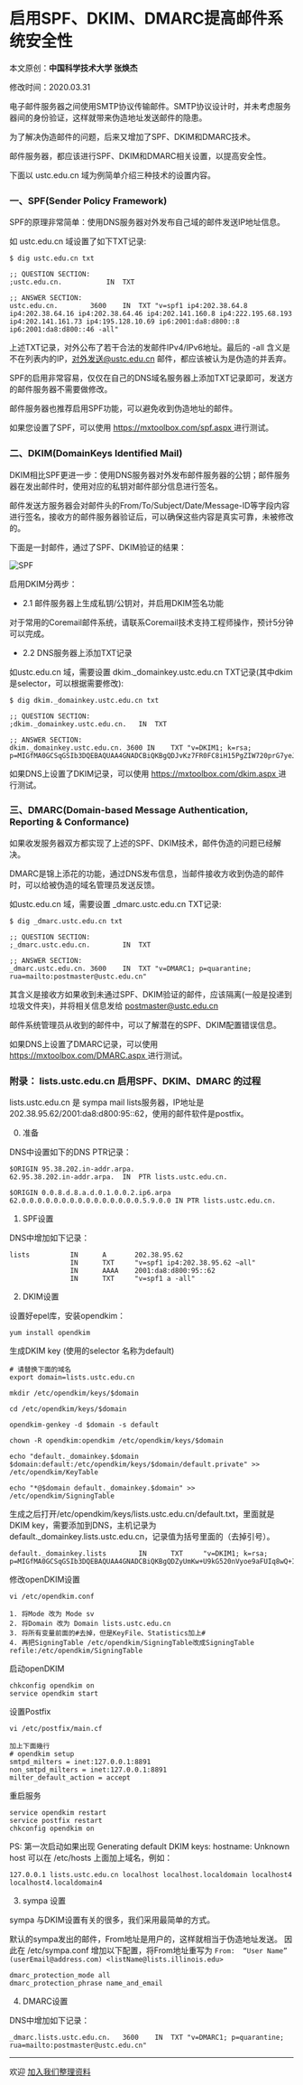 # 启用SPF、DKIM、DMARC提高邮件系统安全性

本文原创：**中国科学技术大学 张焕杰**

修改时间：2020.03.31

电子邮件服务器之间使用SMTP协议传输邮件。SMTP协议设计时，并未考虑服务器间的身份验证，这样就带来伪造地址发送邮件的隐患。

为了解决伪造邮件的问题，后来又增加了SPF、DKIM和DMARC技术。

邮件服务器，都应该进行SPF、DKIM和DMARC相关设置，以提高安全性。

下面以 ustc.edu.cn 域为例简单介绍三种技术的设置内容。

### 一、SPF(Sender Policy Framework)

SPF的原理非常简单：使用DNS服务器对外发布自己域的邮件发送IP地址信息。

如 ustc.edu.cn 域设置了如下TXT记录:

```
$ dig ustc.edu.cn txt

;; QUESTION SECTION:
;ustc.edu.cn.			IN	TXT

;; ANSWER SECTION:
ustc.edu.cn.		3600	IN	TXT	"v=spf1 ip4:202.38.64.8 ip4:202.38.64.16 ip4:202.38.64.46 ip4:202.141.160.8 ip4:222.195.68.193 ip4:202.141.161.73 ip4:195.128.10.69 ip6:2001:da8:d800::8 ip6:2001:da8:d800::46 -all"
```
上述TXT记录，对外公布了若干合法的发邮件IPv4/IPv6地址。最后的 -all 含义是不在列表内的IP，对外发送@ustc.edu.cn 邮件，都应该被认为是伪造的并丢弃。

SPF的启用非常容易，仅仅在自己的DNS域名服务器上添加TXT记录即可，发送方的邮件服务器不需要做修改。

邮件服务器也推荐启用SPF功能，可以避免收到伪造地址的邮件。

如果您设置了SPF，可以使用 [https://mxtoolbox.com/spf.aspx ](https://mxtoolbox.com/spf.aspx) 进行测试。


### 二、DKIM(DomainKeys Identified Mail)

DKIM相比SPF更进一步：使用DNS服务器对外发布邮件服务器的公钥；邮件服务器在发出邮件时，使用对应的私钥对邮件部分信息进行签名。

邮件发送方服务器会对邮件头的From/To/Subject/Date/Message-ID等字段内容进行签名，接收方的邮件服务器验证后，可以确保这些内容是真实可靠，未被修改的。

下面是一封邮件，通过了SPF、DKIM验证的结果：

![SPF](1.png)

启用DKIM分两步：

* 2.1 邮件服务器上生成私钥/公钥对，并启用DKIM签名功能

对于常用的Coremail邮件系统，请联系Coremail技术支持工程师操作，预计5分钟可以完成。

* 2.2 DNS服务器上添加TXT记录

如ustc.edu.cn 域，需要设置 dkim._domainkey.ustc.edu.cn TXT记录(其中dkim是selector，可以根据需要修改):

```
$ dig dkim._domainkey.ustc.edu.cn txt

;; QUESTION SECTION:
;dkim._domainkey.ustc.edu.cn.	IN	TXT

;; ANSWER SECTION:
dkim._domainkey.ustc.edu.cn. 3600 IN	TXT	"v=DKIM1; k=rsa; p=MIGfMA0GCSqGSIb3DQEBAQUAA4GNADCBiQKBgQDJvKz7FR0FC8iH15PgZIW720prG7yeJSc0ZVtrT1Q6pOazbMevkNTIYap+VQfh0qqrkDq0WXiJJ6IwURaPFluYs5Gxcj84RAX9s2qBhzlGA6HdvRGH8PwnFW4wacM6c8v62aWP/NfslJg+LZkRpLJG7e52Fv6RFKhkoNpQYyGfmQIDAQAB"
```

如果DNS上设置了DKIM记录，可以使用 [https://mxtoolbox.com/dkim.aspx ](https://mxtoolbox.com/dkim.aspx) 进行测试。

### 三、DMARC(Domain-based Message Authentication, Reporting & Conformance)

如果收发服务器双方都实现了上述的SPF、DKIM技术，邮件伪造的问题已经解决。

DMARC是锦上添花的功能，通过DNS发布信息，当邮件接收方收到伪造的邮件时，可以给被伪造的域名管理员发送反馈。

如ustc.edu.cn 域，需要设置 _dmarc.ustc.edu.cn TXT记录:
```
$ dig _dmarc.ustc.edu.cn txt

;; QUESTION SECTION:
;_dmarc.ustc.edu.cn.		IN	TXT

;; ANSWER SECTION:
_dmarc.ustc.edu.cn.	3600	IN	TXT	"v=DMARC1; p=quarantine; rua=mailto:postmaster@ustc.edu.cn"
```
其含义是接收方如果收到未通过SPF、DKIM验证的邮件，应该隔离(一般是投递到垃圾文件夹)，并将相关信息发给 postmaster@ustc.edu.cn

邮件系统管理员从收到的邮件中，可以了解潜在的SPF、DKIM配置错误信息。

如果DNS上设置了DMARC记录，可以使用 [https://mxtoolbox.com/DMARC.aspx ](https://mxtoolbox.com/DMARC.aspx) 进行测试。

### 附录： lists.ustc.edu.cn 启用SPF、DKIM、DMARC 的过程

lists.ustc.edu.cn 是 sympa mail lists服务器，IP地址是 202.38.95.62/2001:da8:d800:95::62，使用的邮件软件是postfix。

0. 准备

DNS中设置如下的DNS PTR记录：

```
$ORIGIN 95.38.202.in-addr.arpa.
62.95.38.202.in-addr.arpa.	IN	PTR	lists.ustc.edu.cn.

$ORIGIN 0.0.8.d.8.a.d.0.1.0.0.2.ip6.arpa
62.0.0.0.0.0.0.0.0.0.0.0.0.0.0.0.5.9.0.0 IN PTR lists.ustc.edu.cn.
```

1. SPF设置

DNS中增加如下记录：
```
lists          IN      A       202.38.95.62
               IN      TXT     "v=spf1 ip4:202.38.95.62 ~all"
               IN      AAAA    2001:da8:d800:95::62
               IN      TXT     "v=spf1 a -all"
```

2. DKIM设置

设置好epel库，安装opendkim：
```
yum install opendkim
```

生成DKIM key (使用的selector 名称为default)
```
# 请替换下面的域名
export domain=lists.ustc.edu.cn

mkdir /etc/opendkim/keys/$domain

cd /etc/opendkim/keys/$domain

opendkim-genkey -d $domain -s default

chown -R opendkim:opendkim /etc/opendkim/keys/$domain

echo "default._domainkey.$domain $domain:default:/etc/opendkim/keys/$domain/default.private" >> /etc/opendkim/KeyTable

echo "*@$domain default._domainkey.$domain" >> /etc/opendkim/SigningTable
```
生成之后打开/etc/opendkim/keys/lists.ustc.edu.cn/default.txt，里面就是DKIM key，需要添加到DNS，主机记录为default._domainkey.lists.ustc.edu.cn，记录值为括号里面的（去掉引号）。
```
default._domainkey.lists        IN      TXT     "v=DKIM1; k=rsa; p=MIGfMA0GCSqGSIb3DQEBAQUAA4GNADCBiQKBgQDZyUmKw+U9kG520nVyoe9aFUIq8wQ+Izvdb7qyFS+DKGElpWmDAIrxjfHWNfWVSadHzqZv6pyoasL1ZVrgkq59fQyOpRbvdQzXm3hbrQFZvyQLvBkqnV7XelHyxWNTKS4MQcP9IaeClwMIHJ8Q5xTH6PJF18o55Q9OH8n1vq53oQIDAQAB"
```

修改openDKIM设置
```
vi /etc/opendkim.conf

1. 将Mode 改为 Mode sv
2. 将Domain 改为 Domain lists.ustc.edu.cn
3. 将所有变量前面的#去掉，但是KeyFile、Statistics加上#
4. 再把SigningTable /etc/opendkim/SigningTable改成SigningTable refile:/etc/opendkim/SigningTable
```

启动openDKIM
```
chkconfig opendkim on
service opendkim start
```

设置Postfix
```
vi /etc/postfix/main.cf

加上下面幾行
# opendkim setup
smtpd_milters = inet:127.0.0.1:8891
non_smtpd_milters = inet:127.0.0.1:8891
milter_default_action = accept
```
重启服务

```
service opendkim restart
service postfix restart
chkconfig opendkim on
```
PS: 第一次启动如果出现 Generating default DKIM keys: hostname: Unknown host 可以在 /etc/hosts 上面加上域名，例如：

```
127.0.0.1 lists.ustc.edu.cn localhost localhost.localdomain localhost4 localhost4.localdomain4
```

3. sympa 设置

sympa 与DKIM设置有关的很多，我们采用最简单的方式。

默认的sympa发出的邮件，From地址是用户的，这样就相当于伪造地址发送。
因此在 /etc/sympa.conf 增加以下配置，将From地址重写为
`From:  “User Name”  (userEmail@address.com) <listName@lists.illinois.edu>`

```
dmarc_protection_mode all
dmarc_protection_phrase name_and_email
```

4. DMARC设置

DNS中增加如下记录：
```
_dmarc.lists.ustc.edu.cn.	3600	IN	TXT	"v=DMARC1; p=quarantine; rua=mailto:postmaster@ustc.edu.cn"
```

***
欢迎 [加入我们整理资料](https://github.com/bg6cq/ITTS)
